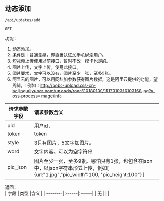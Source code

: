 
## 动态添加


~~~
/api/updates/add
~~~
~~~
GET
~~~


功能：  

1. 动态添加。  
2. 条件是：普通童星，即直播认证加手机绑定用户。  
1. 短视频上传使用以前接口，暂时不改，模卡也是的。  
1. 图片上传，文字上传，使用此接口。  
1. 图片要求，文字可以没有，图片至少一张，至多9张。
1. 阿里云的图片，可以用网址加参数获得图片数据，这是阿里云提供的功能，望周知。：例如：http://bobo-upload.oss-cn-beijing.aliyuncs.com/uploads/race/20180130/1517319356103168.jpg?x-oss-process=image/info


| 请求参数字段        | 请求参数含义  |
| -------- |:------|
|uid       |  用户id，|
|token       |  token|
|style       | 3只有图片，5文字加图片。 |
|word       | 文字内容。可以为空字符串 |
|pic_json       | 图片至少一张，至多9张。哪怕只有1张，也包含在json中，以json字符串形式上传，例如[ {url:"1.jpg","pic_width":100, "pic_height:100"} ] |


返回：   
| 字段        | 类型 |含义  |
| -------- |:------|:------|
| 无 |     |  |





















